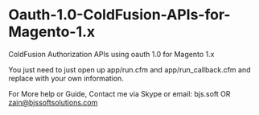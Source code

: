 # Oauth-1.0-ColdFusion-APIs-for-Magento-1.x
ColdFusion Authorization APIs using oauth 1.0 for Magento 1.x

You just need to just open up app/run.cfm and app/run_callback.cfm and replace with your own information.

For More help or Guide, Contact me via Skype or email: bjs.soft OR zain@bjssoftsolutions.com
